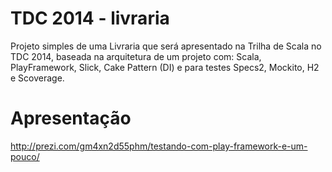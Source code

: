 TDC 2014 - livraria
=======

Projeto simples de uma Livraria que será apresentado na Trilha de Scala no TDC 2014, baseada na arquitetura de um projeto com: Scala, PlayFramework, Slick, Cake Pattern (DI) e para testes Specs2, Mockito, H2 e Scoverage.

Apresentação
========

http://prezi.com/gm4xn2d55phm/testando-com-play-framework-e-um-pouco/
